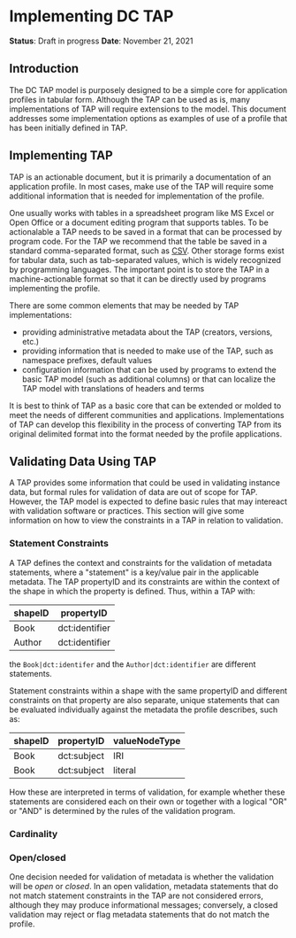# Implementing DC TAP

**Status**: Draft in progress
**Date**: November 21, 2021

## Introduction

The DC TAP model is purposely designed to be a simple core for application profiles in tabular form. Although the TAP can be used as is, many implementations of TAP will require extensions to the model. This document addresses some implementation options as examples of use of a profile that has been initially defined in TAP.

## Implementing TAP

TAP is an actionable document, but it is primarily a documentation of an application profile. In most cases, make use of the TAP will require some additional information that is needed for implementation of the profile.

One usually works with tables in a spreadsheet program like MS Excel or Open Office or a document editing program that supports tables. To be actionalable a TAP needs to be saved in a format that can be processed by program code. For the TAP we recommend that the table be saved in a standard comma-separated format, such as [CSV](https://datatracker.ietf.org/doc/html/rfc4180). Other storage forms exist for tabular data, such as tab-separated values, which is widely recognized by programming languages. The important point is to store the TAP in a machine-actionable format so that it can be directly used by programs implementing the profile.

There are some common elements that may be needed by TAP implementations:

* providing administrative metadata about the TAP (creators, versions, etc.)
* providing information that is needed to make use of the TAP, such as namespace prefixes, default values
* configuration information that can be used by programs to extend the basic TAP model (such as additional columns) or that can localize the TAP model with translations of headers and terms

It is best to think of TAP as a basic core that can be extended or molded to meet the needs of different communities and applications. Implementations of TAP can develop this flexibility in the process of converting TAP from its original delimited format into the format needed by the profile applications.

## Validating Data Using TAP

A TAP provides some information that could be used in validating instance data, but formal rules for validation of data are out of scope for TAP. However, the TAP model is expected to define basic rules that may intereact with validation software or practices. This section will give some information on how to view the constraints in a TAP in relation to validation.

### Statement Constraints

A TAP defines the context and constraints for the validation of metadata statements, where a "statement" is a key/value pair in the applicable metadata. The TAP propertyID and its constraints are within the context of the shape in which the property is defined. Thus, within a TAP with:

|shapeID|propertyID|
|----|----|
|Book|dct:identifier|
|Author|dct:identifier|

the `Book|dct:identifer` and the `Author|dct:identifier` are different statements.

Statement constraints within a shape with the same propertyID and different constraints on that property are also separate, unique statements that can be evaluated individually against the metadata the profile describes, such as:

|shapeID|propertyID| valueNodeType
|----|----|----|
|Book|dct:subject|IRI|
|Book|dct:subject|literal|

How these are interpreted in terms of validation, for example whether these statements are considered each on their own or together with a logical "OR" or "AND" is determined by the rules of the validation program.

### Cardinality

### Open/closed

One decision needed for validation of metadata is whether the validation will be *open* or *closed*. In an open validation, metadata statements that do not match statement constraints in the TAP are not considered errors, although they may produce informational messages; conversely, a closed validation may reject or flag metadata statements that do not match the profile. 

